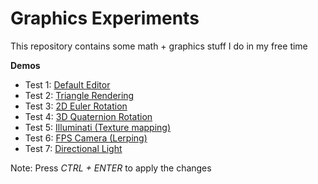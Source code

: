 # Graphics Experiments

This repository contains some math + graphics stuff I do in my free time

**Demos**

* Test 1: [Default Editor](https://omarhuseynov011.github.io/GraphicsExperiments/Default/)
* Test 2: [Triangle Rendering](https://omarhuseynov011.github.io/GraphicsExperiments/Triangle/)
* Test 3: [2D Euler Rotation](https://omarhuseynov011.github.io/GraphicsExperiments/EulerRotation/)
* Test 4: [3D Quaternion Rotation](https://omarhuseynov011.github.io/GraphicsExperiments/QuatRotation/)
* Test 5: [Illuminati (Texture mapping)](https://omarhuseynov011.github.io/GraphicsExperiments/Illuminati/)
* Test 6: [FPS Camera (Lerping)](https://omarhuseynov011.github.io/GraphicsExperiments/FPSCamera/)
* Test 7: [Directional Light](https://omarhuseynov011.github.io/GraphicsExperiments/Lighting/)

Note: Press _CTRL + ENTER_ to apply the changes
